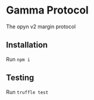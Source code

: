# Gamma Protocol
The opyn v2 margin protocol

## Installation
Run `npm i`

## Testing
Run `truffle test` 
